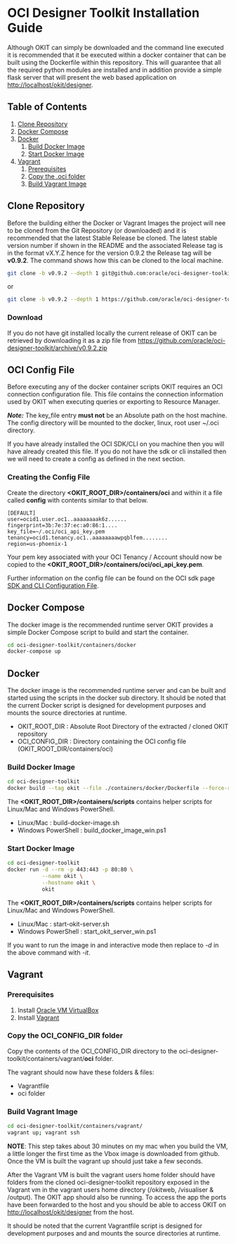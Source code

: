 # OCI Designer Toolkit Installation Guide

Although OKIT can simply be downloaded and the command line executed it is recommended that it be executed within a
docker container that can be built using the Dockerfile within this repository. This will guarantee that all the required 
python modules are installed and in addition provide a simple flask server that will present the web based application on
[http://localhost/okit/designer](http://localhost/okit/designer).


## Table of Contents

1. [Clone Repository](#clone-repository)
2. [Docker Compose](#docker-compose)
3. [Docker](#docker)
    1. [Build Docker Image](#build-docker-image)
    2. [Start Docker Image](#start-docker-image)
4. [Vagrant](#vagrant)
    1. [Prerequisites](#prerequisites)
    2. [Copy the .oci folder](#copy-the-oci-folder)
    3. [Build Vagrant Image](#build-vagrant-image)


## Clone Repository
Before the building either the Docker or Vagrant Images the project will nee to be cloned from the Git Repository (or downloaded)
and it is recommended that the latest Stable Release be cloned. The latest stable version number if shown in the README
and the associated Release tag is in the format vX.Y.Z hence for the version 0.9.2 the Release tag will be 
**v0.9.2**. The command shows how this can be cloned to the local machine.

```bash
git clone -b v0.9.2 --depth 1 git@github.com:oracle/oci-designer-toolkit.git
```

or 

```bash
git clone -b v0.9.2 --depth 1 https://github.com/oracle/oci-designer-toolkit.git
```

### Download
If you do not have git installed locally the current release of OKIT can be retrieved by downloading it as a zip file from
https://github.com/oracle/oci-designer-toolkit/archive/v0.9.2.zip


## OCI Config File
Before executing any of the docker container scripts OKIT requires an OCI connection configuration file. This file 
contains the connection information used by OKIT when executing queries or exporting to Resource Manager.

__*Note:*__ The key_file entry __must not__ be an Absolute path on the host machine. The config directory will be mounted
to the docker, linux, root user ~/.oci directory.

If you have already installed the OCI SDK/CLI on you machine then you will have already created this file. If you do not 
have the sdk or cli installed then we will need to create a config as defined in the next section.

### Creating the Config File

Create the directory __<OKIT_ROOT_DIR>/containers/oci__ and within it a file called __config__ with contents similar to
that below.

```properties
[DEFAULT]
user=ocid1.user.oc1..aaaaaaaak6z......
fingerprint=3b:7e:37:ec:a0:86:1....
key_file=~/.oci/oci_api_key.pem
tenancy=ocid1.tenancy.oc1..aaaaaaaawpqblfem........
region=us-phoenix-1
```

Your pem key associated with your OCI Tenancy / Account should now be copied to the __<OKIT_ROOT_DIR>/containers/oci/oci_api_key.pem__.

Further information on the config file can be found on the OCI sdk page [SDK and CLI Configuration File](https://docs.cloud.oracle.com/en-us/iaas/Content/API/Concepts/sdkconfig.htm).


## Docker Compose
The docker image is the recommended runtime server OKIT provides a simple Docker Compose script to build and start the container.

```bash
cd oci-designer-toolkit/containers/docker
docker-compose up
```

## Docker 
The docker image is the recommended runtime server and can be built and started using the scripts in the docker sub directory.
It should be noted that the current Docker script is designed for development purposes and mounts the source directories
at runtime. 

- OKIT_ROOT_DIR  : Absolute Root Directory of the extracted / cloned OKIT repository
- OCI_CONFIG_DIR : Directory containing the OCI config file (OKIT_ROOT_DIR/containers/oci)

### Build Docker Image
```bash
cd oci-designer-toolkit
docker build --tag okit --file ./containers/docker/Dockerfile --force-rm .
```

The __<OKIT_ROOT_DIR>/containers/scripts__ contains helper scripts for Linux/Mac and Windows PowerShell.

- Linux/Mac : build-docker-image.sh
- Windows PowerShell : build_docker_image_win.ps1 

### Start Docker Image

```bash
cd oci-designer-toolkit
docker run -d --rm -p 443:443 -p 80:80 \
           --name okit \
           --hostname okit \
           okit
```

The __<OKIT_ROOT_DIR>/containers/scripts__ contains helper scripts for Linux/Mac and Windows PowerShell.

- Linux/Mac : start-okit-server.sh
- Windows PowerShell : start_okit_server_win.ps1 

If you want to run the image in and interactive mode then replace to _-d_ in the above command with _-it_.


## Vagrant

### Prerequisites

1. Install [Oracle VM VirtualBox](https://www.virtualbox.org/wiki/Downloads)
2. Install [Vagrant](https://vagrantup.com/)

### Copy the OCI_CONFIG_DIR folder 
Copy the contents of the OCI_CONFIG_DIR directory to the oci-designer-toolkit/containers/vagrant/__oci__ folder. 

The vagrant should now have these folders & files: 
- Vagrantfile
- oci folder

### Build Vagrant Image
```bash
cd oci-designer-toolkit/containers/vagrant/
vagrant up; vagrant ssh
```
**NOTE**: This step takes about 30 minutes on my mac when you build the VM, a little longer the first time as the Vbox image 
is downloaded from github. Once the VM is built the vagrant up should just take a few seconds.
    
After the Vagrant VM is built the vagrant users home folder should have folders from the cloned oci-designer-toolkit 
repository exposed in the Vagrant vm in the vagrant users home directory (/okitweb, /visualiser & /output). The OKIT app 
should also be running. To access the app the ports have been forwarded to the host and you should be able to access 
OKIT on [http://localhost/okit/designer](http://localhost/okit/designer) from the host.

It should be noted that the current Vagrantfile script is designed for development purposes and and mounts the source directories
at runtime.

